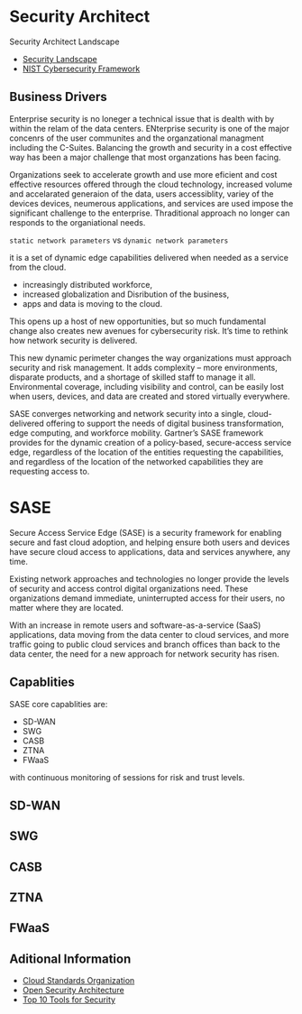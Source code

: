 # Security Architect
Security Architect Landscape

* [Security Landscape](https://www.opensecurityarchitecture.org/cms/foundations/osa-landscape)
* [NIST Cybersecurity Framework](https://www.nist.gov/itl/smallbusinesscyber/planning-guides/nist-cybersecurity-framework)

## Business Drivers
Enterprise security is no loneger a technical issue that is dealth with by within the relam of the data centers. ENterprise security is one of the major concenrs of the user communites and the organzational managment including the C-Suites. Balancing the growth and security in a cost effective way has been a major challenge that most organzations has been facing.

Organizations seek to accelerate growth and use more eficient and cost effective resources offered through the cloud technology, increased volume and accelarated generaion of the data, users accessiblity, variey of the devices devices, neumerous applications, and services are used impose the significant challenge to the enterprise. Thraditional approach no longer can responds to the organiational needs.

`static network parameters` vs `dynamic network parameters`

it is a set of dynamic edge capabilities delivered when needed as a service from the cloud.


* increasingly distributed workforce,
* increased globalization and Disribution of the business,
* apps and data is moving to the cloud.

This opens up a host of new opportunities, but so much fundamental change also creates new avenues for cybersecurity risk. It’s time to rethink how network security is delivered.




This new dynamic perimeter changes the way organizations must approach security and risk management. It adds complexity – more environments, disparate products, and a shortage of skilled staff to manage it all. Environmental coverage, including visibility and control, can be easily lost when users, devices, and data are created and stored virtually everywhere.

SASE converges networking and network security into a single, cloud-delivered offering to support the needs of digital business transformation, edge computing, and workforce mobility. Gartner’s SASE framework provides for the dynamic creation of a policy-based, secure-access service edge, regardless of the location of the entities requesting the capabilities, and regardless of the location of the networked capabilities they are requesting access to.

# SASE
 Secure Access Service Edge (SASE) is a security framework for enabling secure and fast cloud adoption, and helping ensure both users and devices have secure cloud access to applications, data and services anywhere, any time.

Existing network approaches and technologies no longer provide the levels of security and access control digital organizations need. These organizations demand immediate, uninterrupted access for their users, no matter where they are located.


With an increase in remote users and software-as-a-service (SaaS) applications, data moving from the data center to cloud services, and more traffic going to public cloud services and branch offices than back to the data center, the need for a new approach for network security has risen.



## Capablities
SASE core capablities are:
* SD-WAN
* SWG
* CASB
* ZTNA
* FWaaS

with continuous monitoring of sessions for risk and trust levels.

## SD-WAN

## SWG

## CASB

## ZTNA

## FWaaS

## Aditional Information

* [Cloud Standards Organization](https://cloud-standards.org/)
* [Open Security Architecture](https://www.opensecurityarchitecture.org/cms/index.php)
* [Top 10 Tools for Security](https://www.csoonline.com/article/3310247/10-essential-enterprise-security-tools-and-11-nice-to-haves.html)
